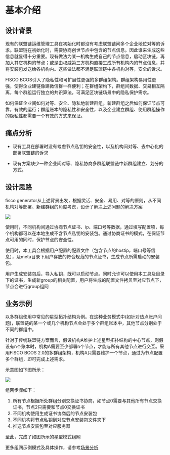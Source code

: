 # 基本介绍

## 设计背景

现有的联盟链运维管理工具在初始化时都没有考虑联盟链间多个企业地位对等的诉求。联盟链在初始化时，需要协商创世节点中包含的节点信息。因此谁来生成这些信息就显得十分重要。现有做法为某一机构生成自己的节点信息，启动区块链，再加入其它机构的节点；或是由权威第三方机构直接生成所有机构内的节点信息，并将安装包发送给各机构内。这些做法都不满足联盟链中各机构对等，安全的诉求。

FISCO BCOS引入了隐私性和可扩展性更强的多群组架构。群组架构易用性更强，使得企业建链像建微信群一样便利；在群组架构下，群组间数据、交易相互隔离，每个群组运行独立的共识算法，可满足区块链场景中的隐私保护需求。

如何保证企业间如何对等、安全、隐私地新建群组。新建群组之后如何保证节点可靠，有效的运行；群组账本的隐私性和安全性，以及企业建立群组、使用群组操作的隐私性都需要一个有效的方式来保证。

## 痛点分析

- 现有工具在部署时没有考虑节点私钥的安全性，以及机构间对等、去中心化的部署联盟链的诉求

- 现有方案缺少一种企业间对等、隐私协商多群组联盟链中新群组建立、划分的方式。

## 设计思路

fisco generator从上述背景出发，根据灵活、安全、易用、对等的原则，从不同机构对等部署、新建群组的角度考虑，设计了解决上述问题的解决方案

![](../../images/enterprise/feature.png)

使用时，不同机构间通过协商节点证书、ip、端口号等数据，通过填写配置项，每个机构都可以在本地生成不含节点私钥的安装包。通过协商证书的模式，在保证节点可用的同时，保护节点的安全性。

使用时，本工具会根据用户配置的配置文件（包含节点的hostip，端口号等信息），及meta目录下用户存放的符合规范的节点证书，生成节点所需启动的安装包。

用户生成安装包后，导入私钥，既可以启动节点。同时允许可以使用本工具及目录下的证书，生成新group的相关配置，用户将生成的配置文件拷贝至对应节点下，节点会进行group组网

## 业务示例

以多群组使用中常见的星型拓扑结构为例。在这种业务模式中(如针对热点账户问题)，联盟链的某一个或几个机构节点会处于多个群组账本中，其他节点分别处于不同的群组中。

针对于传统联盟链方案而言，假设机构A维护上述星型拓扑结构的中心节点，则假设有n个账本时，机构A需要至少部署n个节点，才能与所有其他节点进行交互。采用FISCO BCOS 2.0的多群组架构，机构A只需要维护一个节点，通过为节点配置多个群组，即可完成上述需求。

示意图如下图所示：

![](../..//images/enterprise/simple_star1.png)

组网步骤如下：

1. 所有节点根据所处群组分别交换证书协商，如节点0需要与其他所有节点交换证书，节点2只需要和节点0交换证书
2. 不同机构使用生成证书协商后的节点安装包
3. 不同机构将节点私钥到对应节点安装包文件夹下
4. 推送节点安装包至对应服务器

至此，完成了如图所示的星型模式组网

更多组网示例模式及具体操作，请参考[场景分析](./playgroud/index.html)